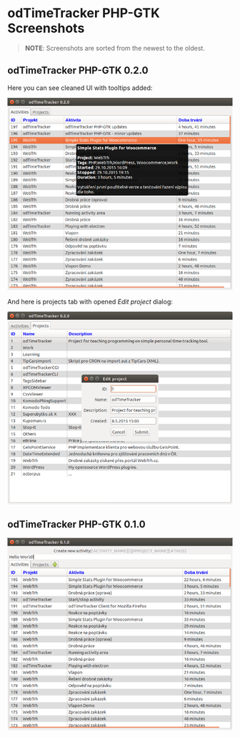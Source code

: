 # odTimeTracker PHP-GTK Screenshots

> __NOTE__: Screenshots are sorted from the newest to the oldest.

## odTimeTracker PHP-GTK 0.2.0

Here you can see cleaned UI with tooltips added:

![odTimeTracker PHP-GTK 0.2.0](screen-02.png?raw=true "odTimeTracker PHP-GTK 0.2.0")

And here is projects tab with opened _Edit project_ dialog:

![odTimeTracker PHP-GTK 0.2.0 - Projects](screenshots/screen-03.png?raw=true "odTimeTracker PHP-GTK 0.2.0 - Projects")

## odTimeTracker PHP-GTK 0.1.0

![odTimeTracker PHP-GTK 0.1.0](screen-01.png?raw=true "odTimeTracker PHP-GTK 0.1.0")
